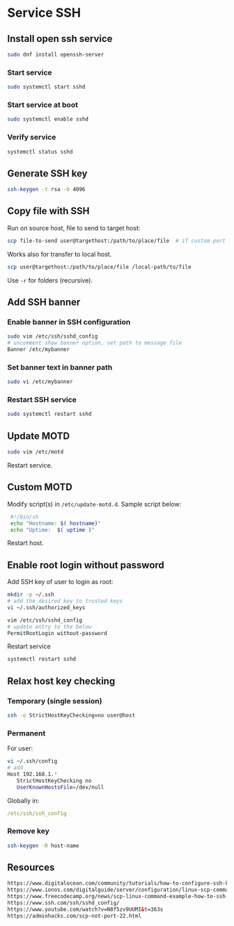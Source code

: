 # Service SSH

## Install open ssh service

```sh
sudo dnf install openssh-server
```

### Start service

```sh
sudo systemctl start sshd
```

### Start service at boot

```sh
sudo systemctl enable sshd
```

### Verify service

```sh
systemctl status sshd
```

## Generate SSH key

```sh
ssh-keygen -t rsa -b 4096
```

## Copy file with SSH

Run on source host, file to send to target host:

```sh
scp file-to-send user@targethost:/path/to/place/file  # if custom port use -P port_number
```

Works also for transfer to local host.

```sh
scp user@targethost:/path/to/place/file /local-path/to/file
```

Use `-r` for folders (recursive).

## Add SSH banner

### Enable banner in SSH configuration

```sh
sudo vim /etc/ssh/sshd_config
# uncomment show banner option, set path to message file
Banner /etc/mybanner
```

### Set banner text in banner path

```sh
sudo vi /etc/mybanner
```

### Restart SSH service

```sh
sudo systemctl restart sshd
```

## Update MOTD

```sh
sudo vim /etc/motd
```

Restart service.

## Custom MOTD

Modify script(s) in `/etc/update-motd.d`. Sample script below:

```sh
 #!/bin/sh
 echo "Hostname: $( hostname)"
 echo "Uptime:  $( uptime )"
```

Restart host.

## Enable root login without password

Add SSH key of user to login as root:

```sh
mkdir -p ~/.ssh
# add the desired key to trusted keys
vi ~/.ssh/authorized_keys
```

```sh
vim /etc/ssh/sshd_config
# update entry to the below
PermitRootLogin without-password
```

Restart service

```sh
systemctl restart sshd
```

## Relax host key checking

### Temporary (single session)

```sh
ssh -o StrictHostKeyChecking=no user@host
```

### Permanent

For user:

```sh
vi ~/.ssh/config  
# add
Host 192.168.1.*
   StrictHostKeyChecking no
   UserKnownHostsFile=/dev/null
```

Globally in:

```yaml
/etc/ssh/ssh_config
```

### Remove key

```sh
ssh-keygen -R host-name
```

## Resources

```html
https://www.digitalocean.com/community/tutorials/how-to-configure-ssh-key-based-authentication-on-a-linux-server
https://www.ionos.com/digitalguide/server/configuration/linux-scp-command/
https://www.freecodecamp.org/news/scp-linux-command-example-how-to-ssh-file-transfer-from-remote-to-local/
https://www.ssh.com/ssh/sshd_config/
https://www.youtube.com/watch?v=N8f5zv9UUMI&t=363s
https://adminhacks.com/scp-not-port-22.html
```
